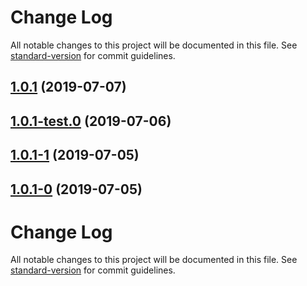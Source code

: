 # Change Log

All notable changes to this project will be documented in this file. See [standard-version](https://github.com/conventional-changelog/standard-version) for commit guidelines.

<a name="1.0.1"></a>
## [1.0.1](https://github.com/dperez3/oapi-generator/compare/v1.0.0...v1.0.1) (2019-07-07)



<a name="1.0.1-test.0"></a>
## [1.0.1-test.0](https://github.com/dperez3/oapi-generator/compare/v1.0.1-1...v1.0.1-test.0) (2019-07-06)



<a name="1.0.1-1"></a>
## [1.0.1-1](https://github.com/dperez3/oapi-generator/compare/v1.0.1-0...v1.0.1-1) (2019-07-05)



<a name="1.0.1-0"></a>
## [1.0.1-0](https://github.com/dperez3/oapi-generator/compare/v1.0.0...v1.0.1-0) (2019-07-05)



# Change Log

All notable changes to this project will be documented in this file. See [standard-version](https://github.com/conventional-changelog/standard-version) for commit guidelines.
